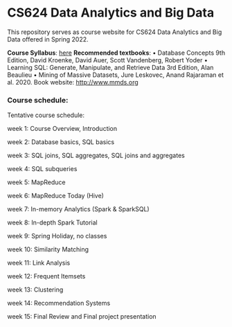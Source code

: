 # CS624 Data Analytics and Big Data

This repository serves as course website for CS624 Data Analytics and Big Data offered in Spring 2022. 

**Course Syllabus**: [here](https://github.com/fengjiaowang7/CS624_spring2022/blob/main/CS624_spring2022_syllabus.pdf)
**Recommended textbooks**:
• Database Concepts 9th Edition, David Kroenke, David Auer, Scott Vandenberg, Robert Yoder
• Learning SQL: Generate, Manipulate, and Retrieve Data 3rd Edition, Alan Beaulieu
• Mining of Massive Datasets, Jure Leskovec, Anand Rajaraman et al. 2020. Book website:
     http://www.mmds.org

### Course schedule:

Tentative course schedule:

week 1: Course Overview, Introduction 

week 2: Database basics, SQL basics 

week 3: SQL joins, SQL aggregates, SQL joins and aggregates 

week 4: SQL subqueries 

week 5: MapReduce 

week 6: MapReduce Today (Hive) 

week 7: In-memory Analytics (Spark \& SparkSQL)

week 8: In-depth Spark Tutorial 

week 9: Spring Holiday, no classes

week 10: Similarity Matching 

week 11:  Link Analysis

week 12:  Frequent Itemsets

week 13:  Clustering

week 14: Recommendation Systems

week 15:  Final Review and Final project presentation
